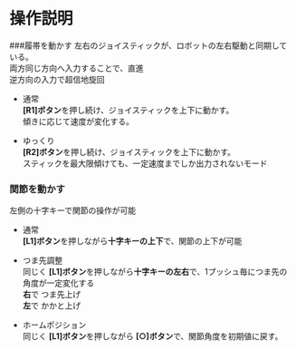 # 操作説明

###履帯を動かす
左右のジョイスティックが、ロボットの左右駆動と同期している。  
両方同じ方向へ入力することで、直進  
逆方向の入力で超信地旋回

* 通常  
**\[R1\]ボタン**を押し続け、ジョイスティックを上下に動かす。  
傾きに応じて速度が変化する。

* ゆっくり  
**\[R2\]ボタン**を押し続け、ジョイスティックを上下に動かす。  
スティックを最大限傾けても、一定速度までしか出力されないモード

### 関節を動かす
左側の十字キーで関節の操作が可能  
* 通常  
**\[L1\]ボタン**を押しながら**十字キーの上下**で、関節の上下が可能

* つま先調整  
同じく **\[L1\]ボタン**を押しながら**十字キーの左右**で、1プッシュ毎につま先の角度が一定変化する  
**右**で つま先上げ  
**左**で かかと上げ

* ホームポジション  
同じく **\[L1\]ボタン**を押しながら **\[○\]ボタン**で、関節角度を初期値に戻す。